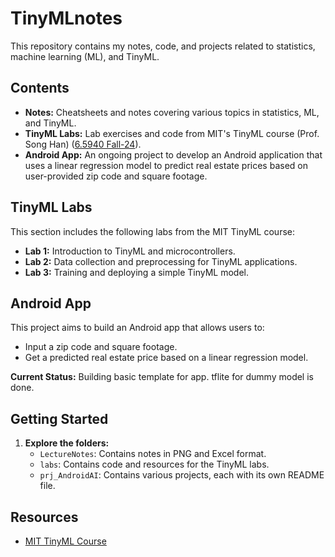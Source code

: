 # TinyMLnotes
This repository contains my notes, code, and projects related to statistics, machine learning (ML), and TinyML.

## Contents

* **Notes:** Cheatsheets and notes covering various topics in statistics, ML, and TinyML.
* **TinyML Labs:** Lab exercises and code from MIT's TinyML course (Prof. Song Han) ([6.5940 Fall-24](https://hanlab.mit.edu/courses/2024-fall-65940)).
* **Android App:** An ongoing project to develop an Android application that uses a linear regression model to predict real estate prices based on user-provided zip code and square footage.

## TinyML Labs

This section includes the following labs from the MIT TinyML course:

* **Lab 1:** Introduction to TinyML and microcontrollers.
* **Lab 2:** Data collection and preprocessing for TinyML applications.
* **Lab 3:** Training and deploying a simple TinyML model.

## Android App

This project aims to build an Android app that allows users to:

* Input a zip code and square footage.
* Get a predicted real estate price based on a linear regression model.

**Current Status:** Building basic template for app. tflite for dummy model is done.


## Getting Started

1. **Explore the folders:**
    * `LectureNotes`: Contains notes in PNG and Excel format.
    * `labs`: Contains code and resources for the TinyML labs.
    * `prj_AndroidAI`: Contains various projects, each with its own README file.


## Resources

* [MIT TinyML Course](https://www.edx.org/course/tiny-machine-learning-tinyml)
  

